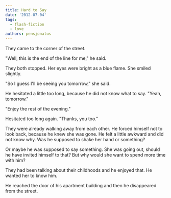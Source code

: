 ```yaml
---
title: Hard to Say
date: '2012-07-04'
tags:
  - flash-fiction
  - love
authors: pensjonatus
---
```


They came to the corner of the street.

<!-- truncate -->

"Well, this is the end of the line for me," he said.

They both stopped. Her eyes were bright as a blue flame. She smiled slightly.

"So I guess I'll be seeing you tomorrow," she said.

He hesitated a little too long, because he did not know what to say. "Yeah,
tomorrow."

"Enjoy the rest of the evening."

Hesitated too long again. "Thanks, you too."

They were already walking away from each other. He forced himself not to look
back, because he knew she was gone. He felt a little awkward and did not know
why. Was he supposed to shake her hand or something?

Or maybe he was supposed to say something. She was going out, should he have
invited himself to that? But why would she want to spend more time with him?

They had been talking about their childhoods and he enjoyed that. He wanted her
to know him.

He reached the door of his apartment building and then he disappeared from the
street.
